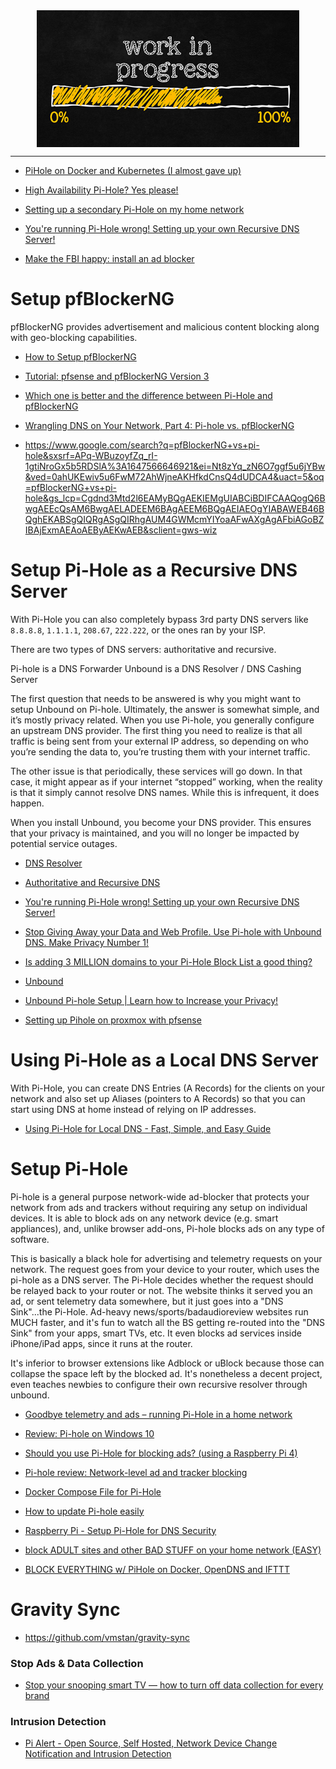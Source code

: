 <!--
Maintainer:   jeffskinnerbox@yahoo.com / www.jeffskinnerbox.me
Version:      0.0.0
-->


<div align="center">
<img src="https://raw.githubusercontent.com/jeffskinnerbox/blog/main/content/images/banners-bkgrds/work-in-progress.jpg" title="These materials require additional work and are not ready for general use." align="center" width=420px height=219px>
</div>


-----



* [PiHole on Docker and Kubernetes (I almost gave up)](https://www.youtube.com/watch?v=NRe2-vye3ik)
* [High Availability Pi-Hole? Yes please!](https://www.youtube.com/watch?v=IFVYe3riDRA&list=RDCMUCOk-gHyjcWZNj3Br4oxwh0A&index=8)
* [Setting up a secondary Pi-Hole on my home network](https://www.dzombak.com/blog/2024/02/Setting-up-a-secondary-Pi-Hole-on-my-home-network.html)
* [You're running Pi-Hole wrong! Setting up your own Recursive DNS Server!](https://www.youtube.com/watch?v=FnFtWsZ8IP0)

* [Make the FBI happy: install an ad blocker](https://medium.com/enrique-dans/make-the-fbi-happy-install-an-ad-blocker-c6f3ba2ef3a2)




# Setup pfBlockerNG
pfBlockerNG provides advertisement and malicious content blocking along with geo-blocking capabilities.

* [How to Setup pfBlockerNG](https://protectli.com/kb/how-to-setup-pfblockerng/)
* [Tutorial: pfsense and pfBlockerNG Version 3](https://www.youtube.com/watch?v=xizAeAqYde4)
* [Which one is better and the difference between Pi-Hole and pfBlockerNG](https://www.youtube.com/watch?v=6wToQrcvkF8)
* [Wrangling DNS on Your Network, Part 4: Pi-hole vs. pfBlockerNG](https://blog.flippedbits.io/2020/07/wrangling-dns-on-your-network-part-4-pi-hole-vs.-pfblockerng/)

* https://www.google.com/search?q=pfBlockerNG+vs+pi-hole&sxsrf=APq-WBuzoyfZq_rI-1gtiNroGx5b5RDSlA%3A1647566646921&ei=Nt8zYq_zN6O7ggf5u6jYBw&ved=0ahUKEwiv5u6FwM72AhWjneAKHfkdCnsQ4dUDCA4&uact=5&oq=pfBlockerNG+vs+pi-hole&gs_lcp=Cgdnd3Mtd2l6EAMyBQgAEKIEMgUIABCiBDIFCAAQogQ6BwgAEEcQsAM6BwgAELADEEM6BAgAEEM6BQgAEIAEOgYIABAWEB46BQghEKABSgQIQRgASgQIRhgAUM4GWMcmYIYoaAFwAXgAgAFbiAGoBZIBAjExmAEAoAEByAEKwAEB&sclient=gws-wiz

# Setup Pi-Hole as a Recursive DNS Server
 With Pi-Hole you can also completely bypass 3rd party DNS servers like `8.8.8.8`, `1.1.1.1`, `208.67`, `222.222`, or the ones ran by your ISP.

There are two types of DNS servers: authoritative and recursive.

Pi-hole is a DNS Forwarder
Unbound is a DNS Resolver / DNS Cashing Server

The first question that needs to be answered is why you might want to setup Unbound on Pi-hole. Ultimately, the answer is somewhat simple, and it’s mostly privacy related. When you use Pi-hole, you generally configure an upstream DNS provider. The first thing you need to realize is that all traffic is being sent from your external IP address, so depending on who you’re sending the data to, you’re trusting them with your internet traffic.

The other issue is that periodically, these services will go down. In that case, it might appear as if your internet “stopped” working, when the reality is that it simply cannot resolve DNS names. While this is infrequent, it does happen.

When you install Unbound, you become your DNS provider. This ensures that your privacy is maintained, and you will no longer be impacted by potential service outages.


* [DNS Resolver](https://www.computerhope.com/jargon/d/dns-resolver.htm)
* [Authoritative and Recursive DNS](https://umbrella.cisco.com/blog/what-is-the-difference-between-authoritative-and-recursive-dns-nameservers)

* [You're running Pi-Hole wrong! Setting up your own Recursive DNS Server!](https://www.youtube.com/watch?v=FnFtWsZ8IP0)
* [Stop Giving Away your Data and Web Profile. Use Pi-hole with Unbound DNS. Make Privacy Number 1!](https://www.youtube.com/watch?v=PN6xDD-CGXE)
* [Is adding 3 MILLION domains to your Pi-Hole Block List a good thing?](https://www.youtube.com/watch?v=0wpn3rXTe0g)
* [Unbound](https://www.nlnetlabs.nl/projects/unbound/about/)
* [Unbound Pi-hole Setup | Learn how to Increase your Privacy!](https://www.wundertech.net/use-unbound-to-enhance-the-privacy-of-pi-hole-on-a-raspberry-pi/)

* [Setting up Pihole on proxmox with pfsense](https://www.youtube.com/watch?v=lxbuK5HQlX4)

# Using Pi-Hole as a Local DNS Server
With Pi-Hole, you can create DNS Entries (A Records) for the clients on your network
and also set up Aliases (pointers to A Records)
so that you can start using DNS at home instead of relying on IP addresses.

* [Using Pi-Hole for Local DNS - Fast, Simple, and Easy Guide](https://www.youtube.com/watch?v=kKsHo6r4_rc)

# Setup Pi-Hole
Pi-hole is a general purpose network-wide ad-blocker that protects your network from ads and trackers without requiring any setup on individual devices. It is able to block ads on any network device (e.g. smart appliances), and, unlike browser add-ons, Pi-hole blocks ads on any type of software.

This is basically a black hole for advertising and telemetry requests on your network. The request goes from your device to your router, which uses the pi-hole as a DNS server. The Pi-Hole decides whether the request should be relayed back to your router or not. The website thinks it served you an ad, or sent telemetry data somewhere, but it just goes into a "DNS Sink"...the Pi-Hole. Ad-heavy news/sports/badaudioreview websites run MUCH faster, and it's fun to watch all the BS getting re-routed into the "DNS Sink" from your apps, smart TVs, etc. It even blocks ad services inside iPhone/iPad apps, since it runs at the router.

It's inferior to browser extensions like Adblock or uBlock because those can collapse the space left by the blocked ad. It's nonetheless a decent project, even teaches newbies to configure their own recursive resolver through unbound.

* [Goodbye telemetry and ads – running Pi-Hole in a home network](https://jussiroine.com/2021/07/goodbye-telemetry-and-ads-running-pi-hole-in-a-home-network/)
* [Review: Pi-hole on Windows 10](https://www.andrewdenty.com/blog/2020/04/24/review-living-with-pi-hole-on-windows-10.html)
* [Should you use Pi-Hole for blocking ads? (using a Raspberry Pi 4)](https://www.mbreviews.com/pi-hole-for-blocking-ads-raspberry-pi-4/)
* [Pi-hole review: Network-level ad and tracker blocking](https://home-assistant-guide.com/2020/09/20/pi-hole-review-network-level-ad-and-tracker-blocking/)

* [Docker Compose File for Pi-Hole](https://github.com/xcad2k/boilerplates/blob/main/docker-compose/pihole/pihole.yaml)

* [How to update Pi-hole easily](https://varhowto.com/update-pi-hole/)

* [Raspberry Pi - Setup Pi-Hole for DNS Security](https://www.youtube.com/watch?v=KiJ8JFR_y1w)
* [block ADULT sites and other BAD STUFF on your home network (EASY)](https://www.youtube.com/watch?v=BSplICgr7iU)
* [BLOCK EVERYTHING w/ PiHole on Docker, OpenDNS and IFTTT](https://www.youtube.com/watch?v=dH3DdLy574M&t=0s)

# Gravity Sync
* https://github.com/vmstan/gravity-sync

### Stop Ads & Data Collection
* [Stop your snooping smart TV — how to turn off data collection for every brand](https://www.tomsguide.com/how-to/stop-your-snooping-smart-tv-how-to-turn-off-data-collection-for-every-brand)

### Intrusion Detection
* [Pi Alert - Open Source, Self Hosted, Network Device Change Notification and Intrusion Detection](https://www.youtube.com/watch?v=oKl3WFQloE4)

